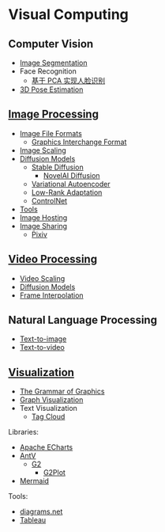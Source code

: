 # Visual Computing
## Computer Vision
- [Image Segmentation](Computer%20Vision/Image%20Segmentation.md)
- Face Recognition
  - [基于 PCA 实现人脸识别](Computer%20Vision/Face%20Recognition/基于%20PCA%20实现人脸识别.md)
- [3D Pose Estimation](Computer%20Vision/3D%20Pose%20Estimation.md)

## [Image Processing](Image%20Processing/README.md)
- [Image File Formats](Image%20Processing/File%20Formats/README.md)
  - [Graphics Interchange Format](Image%20Processing/File%20Formats/GIF.md)
- [Image Scaling](Image%20Processing/Image%20Scaling/README.md)
- [Diffusion Models](Image%20Processing/Diffusion%20Models/README.md)
  - [Stable Diffusion](Image%20Processing/Diffusion%20Models/Stable%20Diffusion/README.md)
    - [NovelAI Diffusion](Image%20Processing/Diffusion%20Models/Stable%20Diffusion/NovelAI%20Diffusion.md)
  - [Variational Autoencoder](Image%20Processing/Diffusion%20Models/VAE.md)
  - [Low-Rank Adaptation](Image%20Processing/Diffusion%20Models/LoRA.md)
  - [ControlNet](Image%20Processing/Diffusion%20Models/ControlNet.md)
- [Tools](Image%20Processing/Tools.md)
- [Image Hosting](Image%20Processing/Image%20Hosting.md)
- [Image Sharing](Image%20Processing/Image%20Sharing/README.md)
  - [Pixiv](Image%20Processing/Image%20Sharing/Pixiv.md)

## [Video Processing](Video%20Processing/README.md)
- [Video Scaling](Video%20Processing/Video%20Scaling.md)
- [Diffusion Models](Video%20Processing/Diffusion%20Models/README.md)
- [Frame Interpolation](Video%20Processing/Frame%20Interpolation.md)

## Natural Language Processing
- [Text-to-image](NLP/Text-to-image/README.md)
- [Text-to-video](NLP/Text-to-video/README.md)

## [Visualization](Visualization/README.md)
- [The Grammar of Graphics](Visualization/The%20Grammar%20of%20Graphics.md)
- [Graph Visualization](Visualization/Graph/README.md)
- Text Visualization
  - [Tag Cloud](Visualization/Text/Tag%20Cloud.md)

Libraries:
- [Apache ECharts](Visualization/Libraries/ECharts/README.md)
- [AntV](Visualization/Libraries/AntV/README.md)
  - [G2](Visualization/Libraries/AntV/G2.md)
    - [G2Plot](Visualization/Libraries/AntV/G2Plot.md)
- [Mermaid](Visualization/Libraries/Mermaid/README.md)

Tools:
- [diagrams.net](Visualization/Tools/diagrams.net.md)
- [Tableau](Visualization/Tools/Tableau.md)
